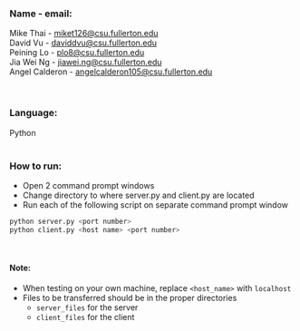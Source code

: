 ### Name - email: <br />

Mike Thai - miket126@csu.fullerton.edu <br />
David Vu - daviddvu@csu.fullerton.edu <br />
Peining Lo - plo8@csu.fullerton.edu <br />
Jia Wei Ng - jiawei.ng@csu.fullerton.edu <br />
Angel Calderon - angelcalderon105@csu.fullerton.edu <br />

<br />

### Language: <br />

Python <br /><br />

### How to run:

- Open 2 command prompt windows
- Change directory to where server.py and client.py are located
- Run each of the following script on separate command prompt window
```bash
python server.py <port number>
python client.py <host name> <port number>
```

<br />

#### Note: <br />

- When testing on your own machine, replace `<host_name>` with `localhost` <br />
- Files to be transferred should be in the proper directories
  - `server_files` for the server
  - `client_files` for the client
